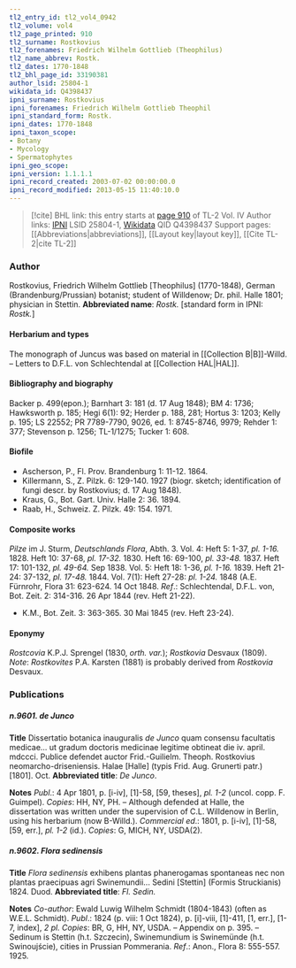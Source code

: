 ```yaml
---
tl2_entry_id: tl2_vol4_0942
tl2_volume: vol4
tl2_page_printed: 910
tl2_surname: Rostkovius
tl2_forenames: Friedrich Wilhelm Gottlieb (Theophilus)
tl2_name_abbrev: Rostk.
tl2_dates: 1770-1848
tl2_bhl_page_id: 33190381
author_lsid: 25804-1
wikidata_id: Q4398437
ipni_surname: Rostkovius
ipni_forenames: Friedrich Wilhelm Gottlieb Theophil
ipni_standard_form: Rostk.
ipni_dates: 1770-1848
ipni_taxon_scope: 
- Botany
- Mycology
- Spermatophytes
ipni_geo_scope: 
ipni_version: 1.1.1.1
ipni_record_created: 2003-07-02 00:00:00.0
ipni_record_modified: 2013-05-15 11:40:10.0
---
```


> [!cite] BHL link: this entry starts at [page 910](https://www.biodiversitylibrary.org/page/33190381) of TL-2 Vol. IV
> Author links: [IPNI](https://www.ipni.org/a/25804-1) LSID 25804-1, [Wikidata](https://www.wikidata.org/wiki/Q4398437) QID Q4398437
> Support pages: [[Abbreviations|abbreviations]], [[Layout key|layout key]], [[Cite TL-2|cite TL-2]]

### Author

Rostkovius, Friedrich Wilhelm Gottlieb \[Theophilus\] (1770-1848), German (Brandenburg/Prussian) botanist; student of Willdenow; Dr. phil. Halle 1801; physician in Stettin. 
**Abbreviated name**: *Rostk.* \[standard form in IPNI: *Rostk.*\]

#### Herbarium and types

The monograph of Juncus was based on material in [[Collection B|B]]-Willd. – Letters to D.F.L. von Schlechtendal at [[Collection HAL|HAL]].

#### Bibliography and biography

Backer p. 499(epon.); Barnhart 3: 181 (d. 17 Aug 1848); BM 4: 1736; Hawksworth p. 185; Hegi 6(1): 92; Herder p. 188, 281; Hortus 3: 1203; Kelly p. 195; LS 22552; PR 7789-7790, 9026, ed. 1: 8745-8746, 9979; Rehder 1: 377; Stevenson p. 1256; TL-1/1275; Tucker 1: 608.

#### Biofile

- Ascherson, P., Fl. Prov. Brandenburg 1: 11-12. 1864.
- Killermann, S., Z. Pilzk. 6: 129-140. 1927 (biogr. sketch; identification of fungi descr. by Rostkovius; d. 17 Aug 1848).
- Kraus, G., Bot. Gart. Univ. Halle 2: 36. 1894.
- Raab, H., Schweiz. Z. Pilzk. 49: 154. 1971.

#### Composite works

*Pilze* im J. Sturm, *Deutschlands Flora*, Abth. 3. Vol. 4:
Heft 5: 1-37, *pl. 1-16.* 1828.
Heft 10: 37-68, *pl. 17-32.* 1830.
Heft 16: 69-100, *pl. 33-48.* 1837.
Heft 17: 101-132, *pl. 49-64.* Sep 1838.
Vol. 5:
Heft 18: 1-36, *pl. 1-16.* 1839.
Heft 21-24: 37-132, *pl. 17-48.* 1844.
Vol. 7(1):
Heft 27-28: *pl. 1-24.* 1848 (A.E. Fürnrohr, Flora 31: 623-624. 14 Oct 1848.
*Ref*.: Schlechtendal, D.F.L. von, Bot. Zeit. 2: 314-316. 26 Apr 1844 (rev. Heft 21-22).
- K.M., Bot. Zeit. 3: 363-365. 30 Mai 1845 (rev. Heft 23-24).

#### Eponymy

*Rostcovia* K.P.J. Sprengel (1830, *orth. var.*); *Rostkovia* Desvaux (1809). *Note*: *Rostkovites* P.A. Karsten (1881) is probably derived from *Rostkovia* Desvaux.

### Publications

##### n.9601. de Junco

**Title**
Dissertatio botanica inauguralis *de Junco* quam consensu facultatis medicae... ut gradum doctoris medicinae legitime obtineat die iv. april. mdccci. Publice defendet auctor Frid.-Guilielm. Theoph. Rostkovius neomarcho-driseniensis. Halae \[Halle\] (typis Frid. Aug. Grunerti patr.) \[1801\]. Oct.
**Abbreviated title**: *De Junco*.

**Notes**
*Publ*.: 4 Apr 1801, p. \[i-iv\], \[1\]-58, \[59, theses\], *pl. 1-2* (uncol. copp. F. Guimpel). *Copies*: HH, NY, PH. – Although defended at Halle, the dissertation was written under the supervision of C.L. Willdenow in Berlin, using his herbarium (now B-Willd.).
*Commercial ed*.: 1801, p. \[i-iv\], \[1\]-58, \[59, err.\], *pl. 1-2* (id.). *Copies*: G, MICH, NY, USDA(2).

##### n.9602. Flora sedinensis

**Title**
*Flora sedinensis* exhibens plantas phanerogamas spontaneas nec non plantas praecipuas agri Swinemundii... Sedini \[Stettin\] (Formis Struckianis) 1824. Duod.
**Abbreviated title**: *Fl. Sedin.*

**Notes**
*Co-author*: Ewald Luwig Wilhelm Schmidt (1804-1843) (often as W.E.L. Schmidt).
*Publ*.: 1824 (p. viii: 1 Oct 1824), p. \[i\]-viii, \[1\]-411, \[1, err.\], \[1-7, index\], *2 pl. Copies*: BR, G, HH, NY, USDA. – Appendix on p. 395. – Sedinum is Stettin (h.t. Szczecin), Swinemundium is Swinemünde (h.t. Swinoujście), cities in Prussian Pommerania.
*Ref*.: Anon., Flora 8: 555-557. 1925.

